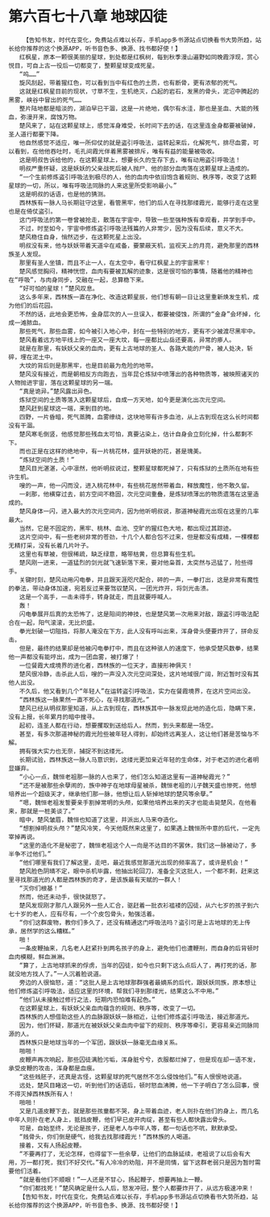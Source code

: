 # 第六百七十八章 地球囚徒
        【告知书友，时代在变化，免费站点难以长存，手机app多书源站点切换看书大势所趋，站长给你推荐的这个换源APP，听书音色多、换源、找书都好使！】
       红枫星，原本一颗很美丽的星球，到处都是红枫树，每到秋季漫山遍野如同晚霞浮现，赏心悦目，可自上古一役后一切都变了，整颗星球变成死星。
       “呜……”
       旋风刮起，带着猩红色，可以看到当中有红色的土质，也有断骨，更有浓郁的死气。
       这就是红枫星目前的现状，寸草不生，生机绝灭，凸起的岩石，发黑的骨头，泥沼中腾起的黑雾，峡谷中冒出的死气……
       整片陆地都是暗淡的，湖泊早已干涸，这是一片绝地，偶尔有水洼，那也是圣血、大能的残血，弥漫开来，腐蚀万物。
       楚风来了，站在这颗星球上，感觉浑身难受，长时间下去的话，在这里连金身都要被破掉，圣人道行都要下降。
       他自然感觉不适应，唯一所仰仗的就是盗引呼吸法，运转起来后，化解死气，排尽血雾，可以看到，在他他吞吐时，毛孔间霞光伴着黑雾被排斥，唯有有益的能量被吸收。
       这是明叔告诉给他的，在这颗星球上，想要长久的生存下去，唯有动用盗引呼吸法！
       明叔严重怀疑，这是妖妖的父亲战死后被人抛尸、他的部分血肉落在这颗星球上造成的。
       “一个生前修炼盗引呼吸法到极尽的人，他的血肉中依旧饱含着规则、秩序等，改变了这颗星球的一切，所以，唯有呼吸法同脉的人来这里所受影响最小。”
       这是明叔的话语，也是他的猜测。
       西林族有一脉人马长期驻守这里，看管黑牢，他们的后人在寻找那缕霞光，能够行走在这里也是在倚仗盗引。
       这门呼吸法的第一卷曾被抢走，散落在宇宙中，导致一些至强种族有幸观看，并学到手中。
       不过，时至如今，宇宙中修炼盗引呼吸法残篇的人非常少，因为没有后续，意义不大。
       楚风稳住自身，悄然迈步，在这颗死星上出没。
       明叔没有来，他与妖妖带着天道伞在戒备，要蒙蔽天机，监视天上的月亮，避免那里的西林族圣人发现。
       那里有圣人坐镇，而且不止一人，在太空中，看守红枫星上的宇宙黑牢！
       楚风感觉胸闷，精神恍惚，血肉有要被瓦解的迹象，这是很可怕的事情，随着他的精神也在“呼吸”，与肉身同步，交融在一起，总算稳下来。
       “好可怕的星球！”楚风叹息。
       这么多年来，西林族一直在净化、改造这颗星辰，他们想有朝一日让这里重新焕发生机，成为他们的后花园。
       不然的话，此地会更恐怖，金身层次的人一旦误入，都要被侵蚀，所谓的“金身”会坏掉，化成一滩脓血。
       那些死气，那些血雾，如今被引入地心中，封在一些特别的地方，更有不少被渡尽黑牢中。
       楚风看着远方地平线上的一座又一座大坟，每一座都比山岳还要高，异常的瘆人。
       就是在那里，有妖妖父亲的血肉，更有上古地球的圣人、各路大能的尸骨，被人处决，斩碎，埋在泥土中。
       大坟的背后则是那黑牢，也是目前最为危险的地带。
       楚风没有接近，而是朝相反方向跑去，当年昆仑炼狱中喷薄出的各种物质等，被映照诸天的人物抛进宇宙，落在这颗星球的另一端。
       “真是诡异。”楚风露出异色。
       炼狱空间的土质等落入这颗星球后，自成一方天地，如今更是演化出次元空间。
       楚风赶到星球这一端，来到目的地。
       四野，一片昏暗，死气蒸腾，血雾缭绕，这块地带有许多血池，从上古到现在这么长时间都没有干涸。
       楚风寒毛倒竖，他感觉那些残血太可怕，真要沾染上，估计自身会立刻化掉，什么都剩不下。
       而也正是在这样的绝地中，有一片桃花林，盛开妖艳的花，甚是瑰美。
       “炼狱空间的土质！”
       楚风目光湛湛，心中凛然，他听明叔说过，整颗星球都死掉了，只有炼狱的土质所在地有些许生机。
       嗖的一声，他一闪而没，进入桃花林中，有些桃花居然带着血，释放魔性，他不敢久留。
       一刹那，他横穿过去，前方空间不稳固，次元空间重叠，是炼狱喷薄出的物质遗落在这里造成的。
       楚风身体一闪，进入最大的次元空间内，因为他听明叔说，那道神秘霞光出现在这里的几率最大。
       当然，它是不固定的，黑牢、桃林、血池、空旷的猩红色大地，都出现过其踪迹。
       这片空间中，有一些老树非常的苍劲，十几个人都合包不过来，但是都没有成精，一棵棵都无精打采，没有长着几片叶子。
       这里也有草被，但很稀疏，缺乏绿意，略带枯黄，但总算有些生机。
       楚风刚一进来，一道猛烈的剑光就飞速斩落下来，要对他枭首，太突然与迅猛了，险些得手。
       关键时刻，楚风动用闪电拳，并且跟天涯咫尺配合，砰的一声，一拳打出，这是非常有魔性的拳法，带动身体加速，宛若反过来要驾驭楚风，一团光炸开，将剑光击溃。
       这是一个高手，一击未得手，转身就走，而且就要呼喊人。
       轰！
       闪电拳展开后真的太恐怖了，这是阳间的神技，也是楚风第一次用来对敌，跟盗引呼吸法配合在一起，阳气滚滚，无比炽盛。
       拳光划破一切阻挡，将那人淹没在下方，此人没有呼叫出来，浑身骨头便要炸开了，拼命反击。
       但是，最终的结果却是他被闪电拳打中，而且在这种骇人的速度下，他承受楚风数拳，结果他一声都没有能哼出，成为一团血雾，被打爆了！
       一位餐霞大成境界的进化者，西林族的一位天才，直接形神俱灭！
       楚风很冷静，击杀此人后，嗖的一声没入次元空间深处，这片地域很广阔，附近暂时没有其他人出没。
       不久后，他又看到几个“年轻人”在运转盗引呼吸法，实力在餐霞境界，在这片空间出没。
       “西林族这一脉果然一直不死心，在寻找那道光。”
       楚风已经从明叔那里知道，从上古到现在，西林族其中一脉发现此地的造化后，隐瞒下来，没有上报，长年累月的暗中搜寻。
       起初，连圣人都在行动，想要攫取到送给后人。然而，到头来都是一场空。
       甚至，有多次那道神秘的霞光险些被年轻人得到，却始终远离圣人，这让他们甚是苦恼与不解。
       拥有强大实力也无奈，捕捉不到这缕光。
       长期试验，西林族这一脉人马意识到，这缕光更加亲近年轻的生命体，对于老迈的进化者明显嫌弃。
       “小心一点，魏恒老祖那一脉的人也来了，他们怎么知道这里有一道神秘霞光？”
       “还不是被那些余孽闹的，族中神子在地球母星被杀，魏恒老祖的儿子魏天盛也惨死，他想培养出一个超级天才，继承他们那一脉，他想让后人斩掉地球的楚风等余孽。”
       “嗯，魏恒老祖发誓要亲手割掉常明的头颅，如果他培养出来的天才也能击毙楚风，在他看来，那就是一桩美谈了。”
       暗中，楚风皱眉，魏恒也知道了这里，并派出人马来夺造化。
       “想割掉明叔头颅？”楚风冷笑，今天他既然来这里了，如果遇上魏恒所中意的后代，一定先宰掉再说。
       “这里的造化不是秘密了，魏恒老祖这个人一向是不达目的不罢休，我们这一脉被动了，多半争不过他们。”
       “他们哪里有我们了解这里，走吧，最近我感觉那道光出现的频率高了，或许是机会！”
       楚风脸色阴晴不定，眼中杀机毕露，他抽出轮回刀，准备全灭这批人，一个都不剩，赶来这里寻找那道光的人都是西林族的奇才，是该族最有天赋的一群人！
       “灭你们根基！”
       然而，他还未动手，很快就怒了。
       楚风发现刚才那几人跟另外一些人汇合，驱赶着一批衣衫褴褛的囚徒，从六七岁的孩子到六七十岁的老人，应有尽有，一个个皮包骨头，勉强活着。
       “你们这群废物，教你们多久了，还没有精通这门呼吸法吗？盗引可是上古地球的无上传承，居然学的这么糟糕。”
       啪！
       一条皮鞭抽来，几名老人赶紧扑到两名孩子的身上，避免他们也遭鞭刑，而自身的后背顿时血肉模糊，鲜血淋淋。
       “算了，上古地球抓来的俘虏，当年的囚徒，如今也只剩下这么点后人了，再打死的话，那就没地方找人了。”一人沉着脸说道。
       旁边的人很恼怒，道：“这批人是上古地球那群强者最嫡系的后代，跟妖妖同族，原本想让他们修炼盗引呼吸法，适应这里的环境，帮我们寻到那缕光，结果这么不中用。”
       “他们从未接触过修行之法，短期内恐怕难有起色。”
       在这颗星球上，有妖妖父亲血肉蕴含的规则、秩序等，改变了一切。
       西林族的人想借助这些人的血脉跟妖妖一脉相近，让他们修炼盗引呼吸法，接近那道光。
       因为，他们怀疑，那道光在被妖妖父亲血肉中留下的规则、秩序等牵引，更容易亲近同脉同源的人。
       西林族只是地球当年的一个军团，跟妖妖一脉毫无血缘关系。
       啪啪！
       皮鞭声再次响起，那些囚徒满脸污垢，浑身脏兮兮，衣服都烂掉了，但是现在却一语不发，承受皮鞭的攻击，浑身都是血痕。
       “这些贱胚子，还真是古怪，这颗星球的死气居然不怎么侵蚀他们。”有人恨恨地说道。
       远处，楚风目睹这一切，听到他们的话语后，顿时怒血沸腾，他一下子明白了怎么回事，恨不得灭掉西林族所有人！
       啪啪！
       又是几道皮鞭下去，就是那些孩童都不哭，身上带着血迹，老人则扑在他们的身上，而几名中年人则扑在老人身上，抵挡皮鞭，他们早已皮开肉绽，甚至有些人都快露出骨头。
       可是，自始至终，无论是孩子，还是老人与中年人等，都一句话也不吭，默默承受。
       “贱骨头，你们倒是硬气，给我去找那缕霞光！”西林族的人喝道。
       接着，又有人扬起皮鞭。
       “不要再打了，无论怎样，也得留下一些余孽，让他们的血脉延续，老祖说了以后会有大用，万一都打死，我们不好交代。”有人冷冷的劝阻，并不是同情，留下这群老弱只是因为暂时需要他们活着。
       “就是看他们不顺眼！”一人还是不甘心，扬起鞭子，想要再抽上一鞭。
       “你们都找死！”楚风确定是什么人后，怒发冲冠，整个人都要炸开了，从远方极速冲来！
       【告知书友，时代在变化，免费站点难以长存，手机app多书源站点切换看书大势所趋，站长给你推荐的这个换源APP，听书音色多、换源、找书都好使！】